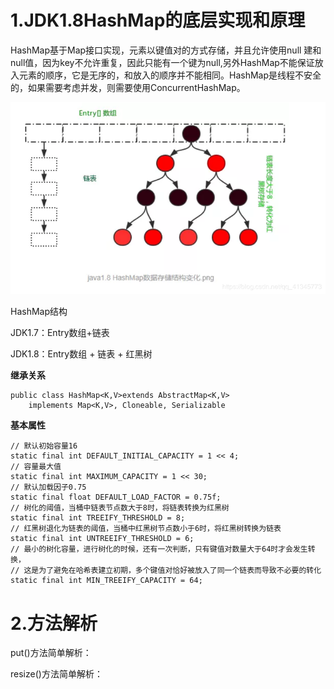 # 1.JDK1.8HashMap的底层实现和原理

HashMap基于Map接口实现，元素以键值对的方式存储，并且允许使用null 建和null值，因为key不允许重复，因此只能有一个键为null,另外HashMap不能保证放入元素的顺序，它是无序的，和放入的顺序并不能相同。HashMap是线程不安全的，如果需要考虑并发，则需要使用ConcurrentHashMap。

![](/static/image/20190615101545943.png)

HashMap结构

JDK1.7：Entry数组+链表

JDK1.8：Entry数组 + 链表 + 红黑树

**继承关系**

```
public class HashMap<K,V>extends AbstractMap<K,V>
    implements Map<K,V>, Cloneable, Serializable
```

**基本属性**

```
// 默认初始容量16
static final int DEFAULT_INITIAL_CAPACITY = 1 << 4; 
// 容量最大值
static final int MAXIMUM_CAPACITY = 1 << 30;
// 默认加载因子0.75
static final float DEFAULT_LOAD_FACTOR = 0.75f;
// 树化的阈值，当桶中链表节点数大于8时，将链表转换为红黑树
static final int TREEIFY_THRESHOLD = 8;
// 红黑树退化为链表的阈值，当桶中红黑树节点数小于6时，将红黑树转换为链表
static final int UNTREEIFY_THRESHOLD = 6;
// 最小的树化容量，进行树化的时候，还有一次判断，只有键值对数量大于64时才会发生转换，
// 这是为了避免在哈希表建立初期，多个键值对恰好被放入了同一个链表而导致不必要的转化
static final int MIN_TREEIFY_CAPACITY = 64;
```
# 2.方法解析
put()方法简单解析：

resize()方法简单解析：

